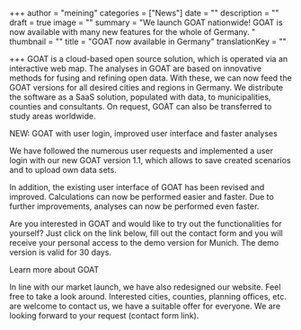 +++
author = "meining"
categories = ["News"]
date = ""
description = ""
draft = true
image = ""
summary = "We launch GOAT nationwide! GOAT is now available with many new features for the whole of Germany. "
thumbnail = ""
title = "GOAT now available in Germany"
translationKey = ""

+++
GOAT is a cloud-based open source solution, which is operated via an interactive web map. The analyses in GOAT are based on innovative methods for fusing and refining open data. With these, we can now feed the GOAT versions for all desired cities and regions in Germany. We distribute the software as a SaaS solution, populated with data, to municipalities, counties and consultants. On request, GOAT can also be transferred to study areas worldwide. 

NEW: GOAT with user login, improved user interface and faster analyses 

We have followed the numerous user requests and implemented a user login with our new GOAT version 1.1, which allows to save created scenarios and to upload own data sets. 

In addition, the existing user interface of GOAT has been revised and improved. Calculations can now be performed easier and faster. Due to further improvements, analyses can now be performed even faster. 

Are you interested in GOAT and would like to try out the functionalities for yourself? Just click on the link below, fill out the contact form and you will receive your personal access to the demo version for Munich. The demo version is valid for 30 days.  

 

Learn more about GOAT  

In line with our market launch, we have also redesigned our website. Feel free to take a look around. Interested cities, counties, planning offices, etc. are welcome to contact us, we have a suitable offer for everyone. We are looking forward to your request (contact form link).